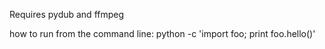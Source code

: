 Requires pydub and ffmpeg

how to run from the command line:
python -c 'import foo; print foo.hello()'